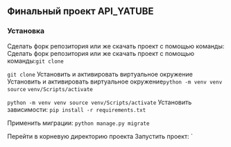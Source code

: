 ## Финальный проект API_YATUBE
### Установка
Сделать форк репозитория или же скачать проект с помощью команды:
Сделать форк репозитория или же скачать проект с помощью команды:`git clone`

`git clone`
Установить и активировать виртуальное окружение
Установить и активировать виртуальное окружение`python -m venv venv source` `venv/Scripts/activate`

`python -m venv venv
source venv/Scripts/activate`
Установить зависимости:
`
pip install -r requirements.txt
`

Применить миграции:
`
python manage.py migrate
`

Перейти в корневую директорию проекта
Запустить проект:
`
